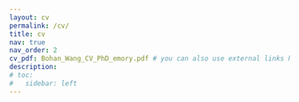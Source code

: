 ```yaml
---
layout: cv
permalink: /cv/
title: cv
nav: true
nav_order: 2
cv_pdf: Bohan_Wang_CV_PhD_emory.pdf # you can also use external links here
description: 
# toc:
#   sidebar: left
---
```

